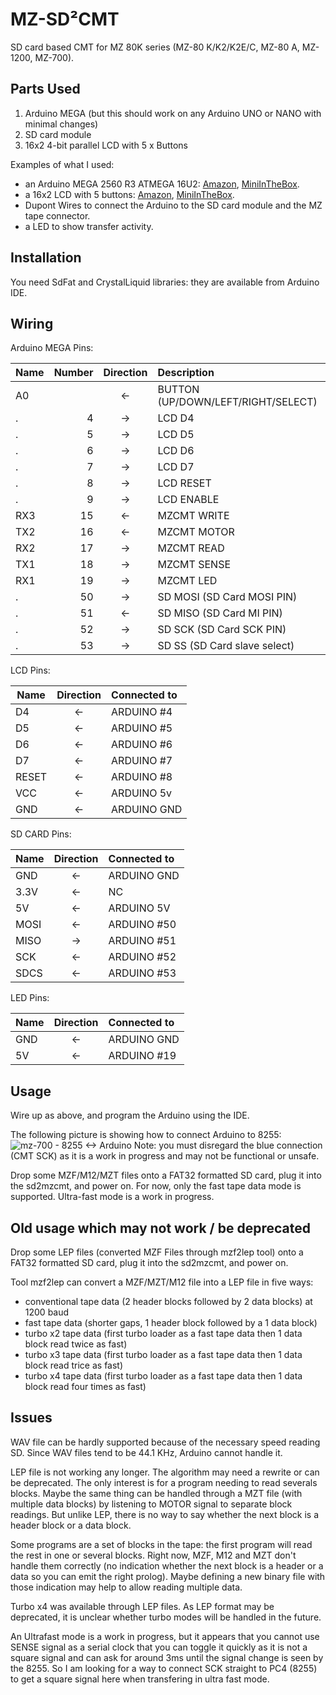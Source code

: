 # MZ-SD²CMT
SD card based CMT for MZ 80K series (MZ-80 K/K2/K2E/C, MZ-80 A, MZ-1200, MZ-700).

## Parts Used
1. Arduino MEGA (but this should work on any Arduino UNO or NANO with minimal changes)
2. SD card module
3. 16x2 4-bit parallel LCD with 5 x Buttons

Examples of what I used:
- an Arduino MEGA 2560 R3 ATMEGA 16U2: [Amazon](https://www.amazon.fr/gp/product/B06XNPKSDK), [MiniInTheBox](https://www.miniinthebox.com/fr/p/funduino-mega-2560-conseil-du-developpement-r3_p903322.html).
- a 16x2 LCD with 5 buttons: [Amazon](https://www.amazon.fr/gp/product/B01EYW5R5M), [MiniInTheBox](https://www.miniinthebox.com/fr/p/16-x-2-bouclier-clavier-lcd-pour-arduino-uno-duemilanove-mega_p340888.html).
- Dupont Wires to connect the Arduino to the SD card module and the MZ tape connector.
- a LED to show transfer activity.

## Installation
You need SdFat and CrystalLiquid libraries: they are available from Arduino IDE.

## Wiring

Arduino MEGA Pins:

 Name | Number | Direction | Description                       
 ---- | ------:|:---------:|:-----------
 A0   |        | <-        | BUTTON (UP/DOWN/LEFT/RIGHT/SELECT)
 .    | 4      | ->        | LCD D4
 .    | 5      | ->        | LCD D5
 .    | 6      | ->        | LCD D6
 .    | 7      | ->        | LCD D7
 .    | 8      | ->        | LCD RESET
 .    | 9      | ->        | LCD ENABLE
 RX3  | 15     | <-        | MZCMT WRITE
 TX2  | 16     | <-        | MZCMT MOTOR
 RX2  | 17     | ->        | MZCMT READ
 TX1  | 18     | ->        | MZCMT SENSE
 RX1  | 19     | ->        | MZCMT LED
 .    | 50     | ->        | SD MOSI (SD Card MOSI PIN)
 .    | 51     | <-        | SD MISO (SD Card MI PIN)
 .    | 52     | ->        | SD SCK  (SD Card SCK PIN)
 .    | 53     | ->        | SD SS   (SD Card slave select)


LCD Pins:

 Name | Direction | Connected to                       
 ---- |:---------:|:------------
 D4   | <-        | ARDUINO #4
 D5   | <-        | ARDUINO #5
 D6   | <-        | ARDUINO #6
 D7   | <-        | ARDUINO #7
 RESET| <-        | ARDUINO #8
 VCC  | <-        | ARDUINO 5v<br/>
 GND  | <-        | ARDUINO GND<br/>


SD CARD Pins:

 Name | Direction | Connected to                       
 ---- |:---------:|:------------
 GND  | <-        | ARDUINO GND
3.3V  | <-        | NC
  5V  | <-        | ARDUINO 5V
MOSI  | <-        | ARDUINO #50
MISO  | ->        | ARDUINO #51
 SCK  | <-        | ARDUINO #52
SDCS  | <-        | ARDUINO #53

LED Pins:

 Name | Direction | Connected to                       
 ---- |:---------:|:------------
 GND  | <-        | ARDUINO GND
  5V  | <-        | ARDUINO #19

## Usage
Wire up as above, and program the Arduino using the IDE.

The following picture is showing how to connect Arduino to 8255:  
![mz-700 - 8255 <-> Arduino](https://user-images.githubusercontent.com/56785/42876668-a6c55d26-8a87-11e8-8afd-9b2e94d2cd26.png)
Note: you must disregard the blue connection (CMT SCK) as it is a work in progress and may not be functional or unsafe.

Drop some MZF/M12/MZT files onto a FAT32 formatted SD card, plug it into the sd2mzcmt, and power on. For now, only the fast tape data mode is supported. Ultra-fast mode is a work in progress. 

## Old usage which may not work / be deprecated
Drop some LEP files (converted MZF Files through mzf2lep tool) onto a FAT32 formatted SD card, plug it into the sd2mzcmt, and power on.

Tool mzf2lep can convert a MZF/MZT/M12 file into a LEP file in five ways:
- conventional tape data (2 header blocks followed by 2 data blocks) at 1200 baud
- fast tape data (shorter gaps, 1 header block followed by a 1 data block)
- turbo x2 tape data (first turbo loader as a fast tape data then 1 data block read twice as fast)
- turbo x3 tape data (first turbo loader as a fast tape data then 1 data block read trice as fast)
- turbo x4 tape data (first turbo loader as a fast tape data then 1 data block read four times as fast)

## Issues

WAV file can be hardly supported because of the necessary speed reading SD. Since WAV files tend to be 44.1 KHz, Arduino cannot handle it.

LEP file is not working any longer. The algorithm may need a rewrite or can be deprecated. The only interest is for a program needing to read severals blocks. Maybe the same thing can be handled through a MZT file (with multiple data blocks) by listening to MOTOR signal to separate block readings. But unlike LEP, there is no way to say whether the next block is a header block or a data block.

Some programs are a set of blocks in the tape: the first program will read the rest in one or several blocks. Right now, MZF, M12 and MZT don't handle them correctly (no indication whether the next block is a header or a data so you can emit the right prolog). Maybe defining a new binary file with those indication may help to allow reading multiple data. 

Turbo x4 was available through LEP files. As LEP format may be deprecated, it is unclear whether turbo modes will be handled in the future.

An Ultrafast mode is a work in progress, but it appears that you cannot use SENSE signal as a serial clock that you can toggle it quickly as it is not a square signal and can ask for around 3ms until the signal change is seen by the 8255. So I am looking for a way to connect SCK straight to PC4 (8255) to get a square signal here when transfering in ultra fast mode.  
